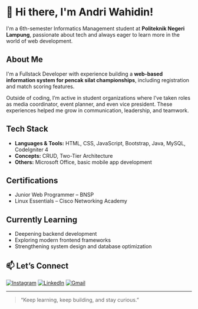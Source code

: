 # 👋 Hi there, I'm Andri Wahidin!

I'm a 6th-semester Informatics Management student at **Politeknik Negeri Lampung**, passionate about tech and always eager to learn more in the world of web development.

## About Me

I'm a Fullstack Developer with experience building a **web-based information system for pencak silat championships**, including registration and match scoring features.

Outside of coding, I’m active in student organizations where I’ve taken roles as media coordinator, event planner, and even vice president. These experiences helped me grow in communication, leadership, and teamwork.

## Tech Stack

- **Languages & Tools:** HTML, CSS, JavaScript, Bootstrap, Java, MySQL, CodeIgniter 4  
- **Concepts:** CRUD, Two-Tier Architecture  
- **Others:** Microsoft Office, basic mobile app development

## Certifications

- Junior Web Programmer – BNSP  
- Linux Essentials – Cisco Networking Academy  

## Currently Learning

- Deepening backend development
- Exploring modern frontend frameworks
- Strengthening system design and database optimization

## 📫 Let’s Connect
[![Instagram](https://img.shields.io/badge/Instagram-%23E4405F.svg?style=for-the-badge&logo=Instagram&logoColor=white)](https://www.instagram.com/andri_wahidin22/)
[![LinkedIn](https://img.shields.io/badge/linkedin-%230077B5.svg?style=for-the-badge&logo=linkedin&logoColor=white)](https://www.linkedin.com/in/andri-wahidin-38b259275/)
[![Gmail](https://img.shields.io/badge/Gmail-D14836?style=for-the-badge&logo=gmail&logoColor=white)](mailto:andriblack987@gmail.com)

---

> “Keep learning, keep building, and stay curious.”
